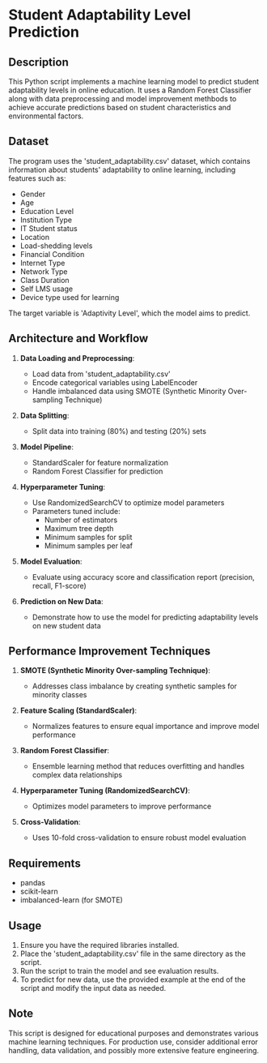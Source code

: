 # Student Adaptability Level Prediction

## Description
This Python script implements a machine learning model to predict student adaptability levels in online education. It uses a Random Forest Classifier along with data preprocessing and model improvement methbods to achieve accurate predictions based on student characteristics and environmental factors.

## Dataset
The program uses the 'student_adaptability.csv' dataset, which contains information about students' adaptability to online learning, including features such as:

- Gender
- Age
- Education Level
- Institution Type
- IT Student status
- Location
- Load-shedding levels
- Financial Condition
- Internet Type
- Network Type
- Class Duration
- Self LMS usage
- Device type used for learning

The target variable is 'Adaptivity Level', which the model aims to predict.

## Architecture and Workflow

1. **Data Loading and Preprocessing**:
   - Load data from 'student_adaptability.csv'
   - Encode categorical variables using LabelEncoder
   - Handle imbalanced data using SMOTE (Synthetic Minority Over-sampling Technique)

2. **Data Splitting**:
   - Split data into training (80%) and testing (20%) sets

3. **Model Pipeline**:
   - StandardScaler for feature normalization
   - Random Forest Classifier for prediction

4. **Hyperparameter Tuning**:
   - Use RandomizedSearchCV to optimize model parameters
   - Parameters tuned include:
     - Number of estimators
     - Maximum tree depth
     - Minimum samples for split
     - Minimum samples per leaf

5. **Model Evaluation**:
   - Evaluate using accuracy score and classification report (precision, recall, F1-score)

6. **Prediction on New Data**:
   - Demonstrate how to use the model for predicting adaptability levels on new student data

## Performance Improvement Techniques

1. **SMOTE (Synthetic Minority Over-sampling Technique)**:
   - Addresses class imbalance by creating synthetic samples for minority classes

2. **Feature Scaling (StandardScaler)**:
   - Normalizes features to ensure equal importance and improve model performance

3. **Random Forest Classifier**:
   - Ensemble learning method that reduces overfitting and handles complex data relationships

4. **Hyperparameter Tuning (RandomizedSearchCV)**:
   - Optimizes model parameters to improve performance

5. **Cross-Validation**:
   - Uses 10-fold cross-validation to ensure robust model evaluation

## Requirements
- pandas
- scikit-learn
- imbalanced-learn (for SMOTE)

## Usage
1. Ensure you have the required libraries installed.
2. Place the 'student_adaptability.csv' file in the same directory as the script.
3. Run the script to train the model and see evaluation results.
4. To predict for new data, use the provided example at the end of the script and modify the input data as needed.

## Note
This script is designed for educational purposes and demonstrates various machine learning techniques. For production use, consider additional error handling, data validation, and possibly more extensive feature engineering.
